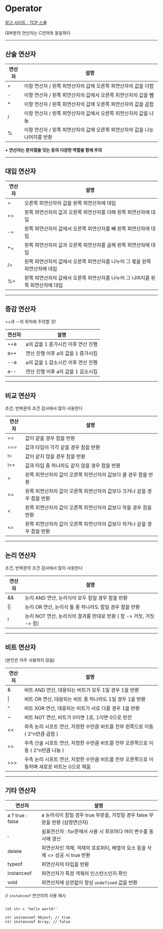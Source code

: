# Operator

[참고 사이트 : TCP 스쿨](http://www.tcpschool.com/javascript/js_operator_arithmetic)

대부분의 연산자는 C언어와 동일하다

---

## 산술 연산자

| 연산자 | 설명 |
| ---- | --- |
| + | 이항 연산자 / 왼쪽 피연산자의 값에 오른쪽 피연산자의 값을 더함 |
| - | 이항 연산자 / 왼쪽 피연산자의 값에서 오른쪽 피연산자의 값을 뺌 |
| * | 이항 연산자 / 왼쪽 피연산자의 값에 오른쪽 피연산자의 값을 곱함 |
| / | 이항 연산자 / 왼쪽 피연산자의 값에서 오른쪽 피연산자의 값을 나눔 |
| % | 이항 연산자 / 왼쪽 피연산자의 값에 오른쪽 피연산자의 값을 나눈 나머지를 반환 |

**+ 연산자는 문자열을 잇는 등의 다양한 역할을 함에 주의**

---

## 대입 연산자

| 연산자 | 설명 |
| -----| ----|
| = | 오른쪽 피연산자의 값을 왼쪽 피연산자에 대입 |
| += | 왼쪽 피연산자의 값과 오른쪽 피연산자를 더해 왼쪽 피연산자에 대입 |
| -= | 왼쪽 피연산자의 값에서 오른쪽 피연산자를 빼 왼쪽 피연산자에 대입 |
| *= | 왼쪽 피연산자의 값과 오른쪽 피연산자를 곱해 왼쪽 피연산자에 대입 |
| /= | 왼쪽 피연산자의 값에서 오른쪽 피연산자를 나누어 그 몫을 왼쪽 피연산자에 대입 |
| %= | 왼쪽 피연산자의 값에서 오른쪽 피연산자를 나누어 그 나머지를 왼쪽 피연산자에 대입 |

---

## 증감 연산자

++과 --의 위치에 주의할 것!

| 연산자 | 설명 |
| ---- | --- |
| ++a | a의 값을 1 증가시킨 이후 연산 진행 |
| a++ | 연산 진행 이후 a의 값을 1 증가시킴 |
| --a | a의 값을 1 감소시킨 이후 연산 진행 |
| a-- | 연산 진행 이후 a의 값을 1 감소시킴 |

---

## 비교 연산자

조건, 반복문의 조건 검사에서 많이 사용한다

| 연산자 | 설명 |
| ---- | --- |
| == | 값이 같을 경우 참을 반환 |
| === | 값과 타입이 각각 같을 경우 참을 반환 |
| != | 값이 같지 않을 경우 참을 반환 |
| !== | 값과 타입 중 하나라도 같지 않을 경우 참을 반환 |
| > | 왼쪽 피연산자의 값이 오른쪽 피연산자의 값보다 클 경우 참을 반환 |
| >= | 왼쪽 피연산자의 값이 오른쪽 피연산자의 값보다 크거나 같을 경우 참을 반환 |
| < | 왼쪽 피연산자의 값이 오른쪽 피연산자의 값보다 작을 경우 참을 반환 |
| <= | 왼쪽 피연산자의 값이 오른쪽 피연산자의 값보다 작거나 같을 경우 참을 반환 |

---

## 논리 연산자

조건, 반복문의 조건 검사에서 많이 사용한다

| 연산자 | 설명 |
| ----- | --- |
| && | 논리 AND 연산, 논리식이 모두 참일 경우 참을 반환 |
| \|\| | 논리 OR 연산, 논리식 둘 중 하나라도 참일 경우 참을 반환 |
| ! | 논리 NOT 연산, 논리식의 결과를 반대로 반환 ( 참 -> 거짓, 거짓 -> 참) |

---

## 비트 연산자

(본인은 자주 사용하지 않음)

| 연산자 | 설명 |
| ---- | --- |
| & | 비트 AND 연산, 대응되는 비트가 모두 1일 경우 1을 반환 |
| \| | 비트 OR 연산, 대응되는 비트 중 하나라도 1일 경우 1을 반환 |
| ^ | 비트 XOR 연산, 대응되는 비트가 서로 다를 경우 1을 반환 |
| ~ | 비트 NOT 연산, 비트가 0이면 1로, 1이면 0으로 반전 |
| << | 좌측 논리 시프트 연산, 지정한 수만큼 비트를 전부 왼쪽으로 이동 ( 2^n만큼 곱함 ) |
| >> | 우측 산술 시프트 연산, 지정한 수만큼 비트를 전부 오른쪽으로 이동 ( 2^n만큼 나눔 ) |
| >>> | 우측 논리 시프트 연산, 지정한 수만큼 비트를 전부 오른쪽으로 이동하며 새로운 비트는 0으로 채움 |

---

## 기타 연산자

| 연산자 | 설명 |
| ---- | --- |
| a ? true : false | a 논리식이 참일 경우 true 부분을, 거짓일 경우 false 부분을 반환 (삼항연산자) |
| , | 쉼표연산자 : for문에서 사용 시 루프마다 여러 변수를 동시에 갱신 |
| delete | 피연산자인 객체, 객체의 프로퍼티, 배열의 요소 등을 삭제 => 성공 시 true 반환 |
| typeof | 피연산자의 타입을 반환 |
| instanceof | 피연산자가 특정 객체의 인스턴스인지 확인 |
| void | 피연산자에 상관없이 항상 `undefined` 값을 반환 |



// `instanceof` 연산자의 사용 예시

```JS

let str = 'hello world!'

str instanceof Object; // true
str instanceof Array; // false

```